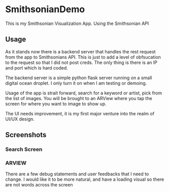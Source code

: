 # SmithsonianDemo
This is my Smithsonian Visualization App. Using the Smithsonian API

## Usage
As it stands now there is a backend server that handles the rest request from the app to Smithsonians API. This is just to add a level of obfsucation to the request so that I did not post creds. The only thing is there is an IP and port which is hard coded. 

The backend server is a simple python flask server running on a small digital ocean droplet. I only turn it on when I am testing or demoing.

Usage of the app is strait forward, search for a keyword or artist, pick from the list of images. You will be brought to an ARView where you tap the screen for where you want to image to show up. 

The UI needs improvement, it is my first major venture into the realm of UI/UX design. 

## Screenshots

### Search Screen


### ARVIEW
There are a few debug statements and user feedbacks that I need to change. I would like it to be more natural, and have a loading visual so there are not words across the screen



